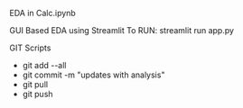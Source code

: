 



EDA in Calc.ipynb

GUI Based EDA using Streamlit
To RUN: streamlit run app.py


GIT Scripts
- git add --all
- git commit -m "updates with analysis"
- git pull
- git push
